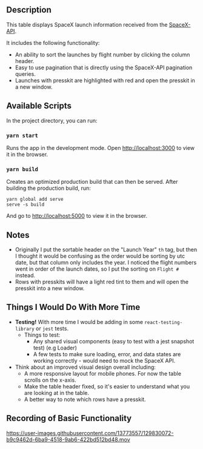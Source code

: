 ## Description
This table displays SpaceX launch information received from the [SpaceX-API](https://github.com/r-spacex/SpaceX-API).

It includes the following functionality:
- An ability to sort the launches by flight number by clicking the column header.
- Easy to use pagination that is directly using the SpaceX-API pagination queries.
- Launches with presskit are highlighted with red and open the presskit in a new window.


## Available Scripts
In the project directory, you can run:
### `yarn start`
Runs the app in the development mode.
Open [http://localhost:3000](http://localhost:3000) to view it in the browser.

### `yarn build`
Creates an optimized production build that can then be served.
After building the production build, run:
```
yarn global add serve
serve -s build
```
And go to [http://localhost:5000](http://localhost:5000) to view it in the browser.

## Notes
- Originally I put the sortable header on the "Launch Year" `th` tag, but then I thought it would be confusing as the order would be sorting by utc date, but that column only includes the year.  I noticed the flight numbers went in order of the launch dates, so I put the sorting on `Flight #` instead.
- Rows with presskits will have a light red tint to them and will open the presskit into a new window.

## Things I Would Do With More Time
- **Testing!** With more time I would be adding in some `react-testing-library` or `jest` tests.
   - Things to test:
      - Any shared visual components (easy to test with a jest snapshot test) (e.g Loader)
      - A few tests to make sure loading, error, and data states are working correctly - would need to mock the SpaceX API.
- Think about an improved visual design overall including:
  - A more responsive layout for mobile phones. For now the table scrolls on the x-axis.
  - Make the table header fixed, so it's easier to understand what you are looking at in the table.
  - A better way to note which rows have a presskit.

## Recording of Basic Functionality
https://user-images.githubusercontent.com/13773557/129830072-b9c9462d-6ba9-4518-9ab6-422bd512bd48.mov




